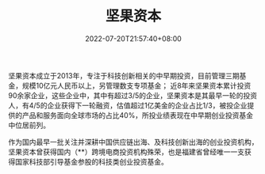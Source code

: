 ﻿---
weight: 
title: "坚果资本"
description: "坚果资本成立于2013年，是国内一家TMT产业新锐中早期创业投资机构"
date: 2022-07-20T21:57:40+08:00
lastmod: 2022-07-20T16:45:40+08:00
draft: false
authors: ["浮尘"]
featuredImage: "jianguoziben.jpg"
link: "https://www.capitalnuts.com/"
tags: ["投资机构","坚果资本"]
categories: ["navigation"]
navigation: ["投资机构"]
lightgallery: true
toc: true
pinned: false
recommend: false
recommend1: false
---
坚果资本成立于2013年，专注于科技创新相关的中早期投资，目前管理三期基金，规模10亿元人民币以上，另管理数支专项基金； 近8年来坚果资本累计投资90余家企业，这些企业中，其中有超过3/5的企业，坚果资本是其最早一轮的投资人，有4/5的企业获得下一轮融资，估值超过1亿美金的企业占比1/3，被投企业提供的产品和服务面向全球市场的占比40%，所投业绩表现在中早期创业投资基金中位居前列。

作为国内最早一批关注并深耕中国供应链出海、及科技创新出海的创业投资机构，坚果资本曾获得国内（**）跨境电商投资机构殊荣，也是福建省曾经唯一一支获得国家科技部引导基金参股的科技类创业投资基金。